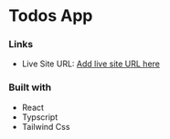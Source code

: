 # Todos App

### Links


- Live Site URL: [Add live site URL here](https://todos-app-with-typescript.vercel.app/)

### Built with

- React
- Typscript
- Tailwind Css
